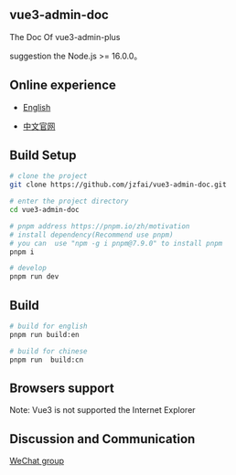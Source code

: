 ## vue3-admin-doc

The Doc  Of  vue3-admin-plus


suggestion the Node.js >= 16.0.0。

## Online experience

- [English](https://github.jzfai.top/vue3-admin-doc/)

- [中文官网](https://github.jzfai.top/vue3-admin-cn-doc/)


## Build Setup

```bash
# clone the project
git clone https://github.com/jzfai/vue3-admin-doc.git

# enter the project directory
cd vue3-admin-doc

# pnpm address https://pnpm.io/zh/motivation
# install dependency(Recommend use pnpm)
# you can  use "npm -g i pnpm@7.9.0" to install pnpm 
pnpm i

# develop
pnpm run dev
```





## Build

```bash
# build for english
pnpm run build:en

# build for chinese
pnpm run  build:cn
```




## Browsers support

Note: Vue3 is not supported the Internet Explorer



## Discussion and Communication

[WeChat group](https://github.jzfai.top/file/images/wx-groud.png)



